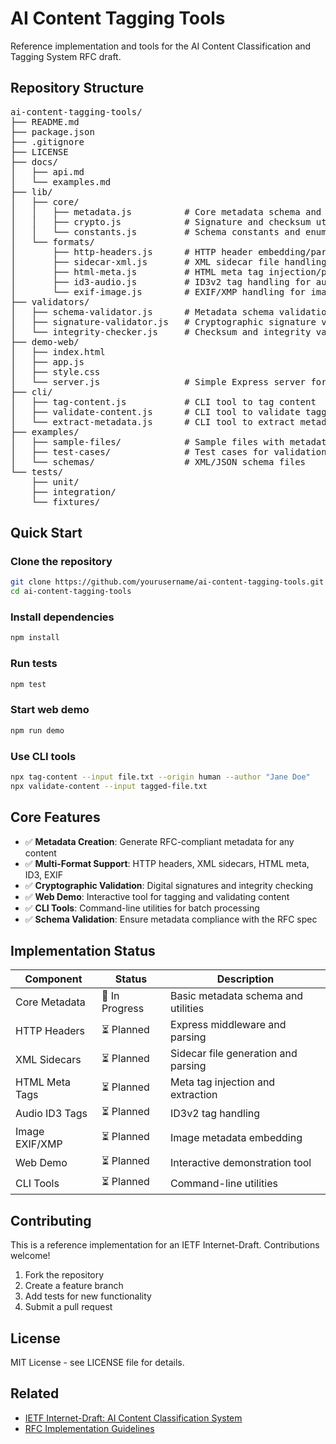 # AI Content Tagging Tools
 
Reference implementation and tools for the AI Content Classification and Tagging System RFC draft.

## Repository Structure

<pre>
ai-content-tagging-tools/
├── README.md
├── package.json
├── .gitignore
├── LICENSE
├── docs/
│   ├── api.md
│   └── examples.md
├── lib/
│   ├── core/
│   │   ├── metadata.js          # Core metadata schema and validation
│   │   ├── crypto.js            # Signature and checksum utilities
│   │   └── constants.js         # Schema constants and enums
│   └── formats/
│       ├── http-headers.js      # HTTP header embedding/parsing
│       ├── sidecar-xml.js       # XML sidecar file handling
│       ├── html-meta.js         # HTML meta tag injection/parsing
│       ├── id3-audio.js         # ID3v2 tag handling for audio
│       └── exif-image.js        # EXIF/XMP handling for images
├── validators/
│   ├── schema-validator.js      # Metadata schema validation
│   ├── signature-validator.js   # Cryptographic signature verification
│   └── integrity-checker.js     # Checksum and integrity validation
├── demo-web/
│   ├── index.html
│   ├── app.js
│   ├── style.css
│   └── server.js                # Simple Express server for demo
├── cli/
│   ├── tag-content.js           # CLI tool to tag content
│   ├── validate-content.js      # CLI tool to validate tagged content
│   └── extract-metadata.js      # CLI tool to extract metadata
├── examples/
│   ├── sample-files/            # Sample files with metadata
│   ├── test-cases/              # Test cases for validation
│   └── schemas/                 # XML/JSON schema files
└── tests/
    ├── unit/
    ├── integration/
    └── fixtures/
</pre>

## Quick Start

### Clone the repository
```bash
git clone https://github.com/yourusername/ai-content-tagging-tools.git
cd ai-content-tagging-tools
```

### Install dependencies
```bash
npm install
```

### Run tests
```bash
npm test
```

### Start web demo
```bash
npm run demo
```

### Use CLI tools
```bash
npx tag-content --input file.txt --origin human --author "Jane Doe"
npx validate-content --input tagged-file.txt
```


## Core Features

- ✅ **Metadata Creation**: Generate RFC-compliant metadata for any content
- ✅ **Multi-Format Support**: HTTP headers, XML sidecars, HTML meta, ID3, EXIF
- ✅ **Cryptographic Validation**: Digital signatures and integrity checking
- ✅ **Web Demo**: Interactive tool for tagging and validating content
- ✅ **CLI Tools**: Command-line utilities for batch processing
- ✅ **Schema Validation**: Ensure metadata compliance with the RFC spec



## Implementation Status

| Component | Status | Description |
| --- | --- | --- |
| Core Metadata | 🚧 In Progress | Basic metadata schema and utilities |
| HTTP Headers | ⏳ Planned | Express middleware and parsing |
| XML Sidecars | ⏳ Planned | Sidecar file generation and parsing |
| HTML Meta Tags | ⏳ Planned | Meta tag injection and extraction |
| Audio ID3 Tags | ⏳ Planned | ID3v2 tag handling |
| Image EXIF/XMP | ⏳ Planned | Image metadata embedding |
| Web Demo | ⏳ Planned | Interactive demonstration tool |
| CLI Tools | ⏳ Planned | Command-line utilities |


## Contributing

This is a reference implementation for an IETF Internet-Draft. Contributions welcome!

1. Fork the repository
2. Create a feature branch
3. Add tests for new functionality
4. Submit a pull request

## License

MIT License - see LICENSE file for details.

## Related

- [IETF Internet-Draft: AI Content Classification System](link-to-draft)
- [RFC Implementation Guidelines](docs/api.md)

